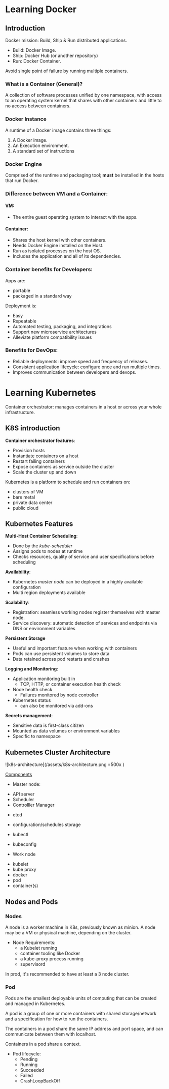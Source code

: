# Learning Docker

## Introduction

Docker mission: Build, Ship & Run distributed applications.  

* Build: Docker Image.
* Ship: Docker Hub (or another repository)
* Run: Docker Container.

Avoid single point of failure by running multiple containers.  


### What is a Container (General)?

A collection of software processes unified by one namespace,
with access to an operating system kernel that shares with other
containers and little to no access between containers.

### Docker Instance

A runtime of a Docker image contains three things:

1. A Docker image.
2. An Execution environment.
3. A standard set of instructions

### Docker Engine

Comprised of the runtime and packaging tool; **must** be installed in
the hosts that run Docker.

### Difference between VM and a Container:

#### VM:

- The entire guest operating system to interact with the apps.
    
#### Container:

- Shares the host kernel with other containers.
- Needs Docker Engine installed on the Host.
- Run as isolated processes on the host OS.
- Includes the application and all of its dependencies.
       
### Container benefits for Developers:

Apps are:  

* portable
* packaged in a standard way

Deployment is:

* Easy
* Repeatable
* Automated testing, packaging, and integrations
* Support new microservice architectures
* Alleviate platform compatibility issues

### Benefits for DevOps:

* Reliable deployments: improve speed and frequency of releases.
* Consistent application lifecycle: configure once and run multiple times.
* Improves communication between developers and devops.

# Learning Kubernetes
Container orchestrator: manages containers in a host or across your whole infrastructure.

## K8S introduction

**Container orchestrator features**:  
 
* Provision hosts
* Instantiate containers on a host
* Restart failing containers
* Expose containers as service outside the cluster
* Scale the cluster up and down

Kubernetes is a platform to schedule and run containers on:

- clusters of VM
- bare metal
- private data center
- public cloud

## Kubernetes Features

**Multi-Host Container Scheduling**:

- Done by the _kube-scheduler_
- Assigns pods to nodes at runtime
- Checks resources, quality of service and user specifications before scheduling
    
**Availability**:

- Kubernetes _master node_ can be deployed in a highly available configuration
- Multi region deployments available

**Scalability**:

- Registration: seamless working nodes register themselves with master node.
- Service discovery: automatic detection of services and endpoints via DNS or environment variables

**Persistent Storage**

* Useful and important feature when working with containers
* Pods can use persistent volumes to store data
* Data retained across pod restarts and crashes

**Logging and Monitoring**:

* Application monitoring built in
    * TCP, HTTP, or container execution health check
* Node health check
    * Failures monitored by node controller
* Kubernetes status
    * can also be monitored via add-ons
    
**Secrets management**:

* Sensitive data is first-class citizen
* Mounted as data volumes or environment variables
* Specific to namespace

## Kubernetes Cluster Architecture

![k8s-architecture](/assets/k8s-architecture.png =500x )

[Components](https://kubernetes.io/docs/concepts/overview/components/)

* Master node:
 - API server
 - Scheduler
 - Controlller Manager
 
* etcd
 - configuration/schedules storage
  
* kubectl
 - kubeconfig
  
* Work node
 - kubelet
 - kube proxy
 - docker
  - pod
   - container(s)
 
## Nodes and Pods 

### Nodes

A node is a worker machine in K8s, previously known as minion. 
A node may be a VM or physical machine, depending on the cluster. 

* Node Requirements:
    - a Kubelet running
    - container tooling like Docker
    - a kube-proxy process running
    - supervisord

In prod, it's recommended to have at least a 3 node cluster.    

### Pod

Pods are the smallest deployable units of computing that can be created 
and managed in Kubernetes.

A pod is a group of one or more containers with shared storage/network 
and a specification for how to run the containers. 

The containers in a pod share the same IP address and port space, 
and can communicate between them with localhost.

Containers in a pod share a context.

* Pod lifecycle:
    - Pending
    - Running
    - Succeeded
    - Failed
    - CrashLoopBackOff
